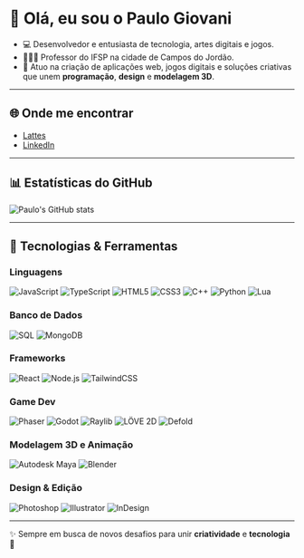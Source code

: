 # 👋 Olá, eu sou o Paulo Giovani

- 💻 Desenvolvedor e entusiasta de tecnologia, artes digitais e jogos.  
- 👨🏻‍🏫 Professor do IFSP na cidade de Campos do Jordão.
- 🎯 Atuo na criação de aplicações web, jogos digitais e soluções criativas que unem **programação**, **design** e **modelagem 3D**.  

---

## 🌐 Onde me encontrar
- [Lattes](http://lattes.cnpq.br/2831040847816293)
- [LinkedIn](www.linkedin.com/in/paulogiovani-ifspcjo)

---

## 📊 Estatísticas do GitHub
![Paulo's GitHub stats](https://github-readme-stats.vercel.app/api?username=PauloGiovani&show_icons=true&theme=radical)

---

## 🚀 Tecnologias & Ferramentas

### Linguagens
![JavaScript](https://img.shields.io/badge/JavaScript-F7DF1E?style=for-the-badge&logo=javascript&logoColor=000)
![TypeScript](https://img.shields.io/badge/TypeScript-3178C6?style=for-the-badge&logo=typescript&logoColor=fff)
![HTML5](https://img.shields.io/badge/HTML5-E34F26?style=for-the-badge&logo=html5&logoColor=white)
![CSS3](https://img.shields.io/badge/CSS3-1572B6?style=for-the-badge&logo=css3&logoColor=white)
![C++](https://img.shields.io/badge/C++-00599C?style=for-the-badge&logo=cplusplus&logoColor=fff)
![Python](https://img.shields.io/badge/Python-3776AB?style=for-the-badge&logo=python&logoColor=fff)
![Lua](https://img.shields.io/badge/Lua-5.4-2C2D72.svg?style=for-the-badge&logo=lua&logoColor=white)

### Banco de Dados
![SQL](https://img.shields.io/badge/SQL-4479A1?style=for-the-badge&logo=database&logoColor=white)
![MongoDB](https://img.shields.io/badge/MongoDB-47A248?style=for-the-badge&logo=mongodb&logoColor=white)

### Frameworks
![React](https://img.shields.io/badge/React-20232A?style=for-the-badge&logo=react&logoColor=61DAFB)
![Node.js](https://img.shields.io/badge/Node.js-43853D?style=for-the-badge&logo=node.js&logoColor=fff)
![TailwindCSS](https://img.shields.io/badge/Tailwind_CSS-38B2AC?style=for-the-badge&logo=tailwind-css&logoColor=fff)

### Game Dev
![Phaser](https://img.shields.io/badge/Phaser_3-5A67D8?style=for-the-badge&logo=phaser&logoColor=fff)
![Godot](https://img.shields.io/badge/Godot_Engine-478CBF?style=for-the-badge&logo=godot-engine&logoColor=fff)
![Raylib](https://img.shields.io/badge/Raylib-000000?style=for-the-badge&logo=raylib&logoColor=fff)
![LÖVE 2D](https://img.shields.io/badge/LÖVE-11.5-EA316E.svg?style=for-the-badge&logo=love&logoColor=white)
![Defold](https://img.shields.io/badge/Defold-1.2.182-000000.svg?style=for-the-badge&logo=defold&logoColor=white)

### Modelagem 3D e Animação
![Autodesk Maya](https://img.shields.io/badge/Autodesk_Maya-1E8DCC?style=for-the-badge&logo=autodesk&logoColor=fff)
![Blender](https://img.shields.io/badge/Blender-F5792A?style=for-the-badge&logo=blender&logoColor=fff)

### Design & Edição
![Photoshop](https://img.shields.io/badge/Adobe_Photoshop-31A8FF?style=for-the-badge&logo=adobe-photoshop&logoColor=fff)
![Illustrator](https://img.shields.io/badge/Adobe_Illustrator-FF9A00?style=for-the-badge&logo=adobe-illustrator&logoColor=fff)
![InDesign](https://img.shields.io/badge/Adobe_InDesign-FF3366?style=for-the-badge&logo=adobe-indesign&logoColor=fff)

---

✨ Sempre em busca de novos desafios para unir **criatividade** e **tecnologia** 🚀

